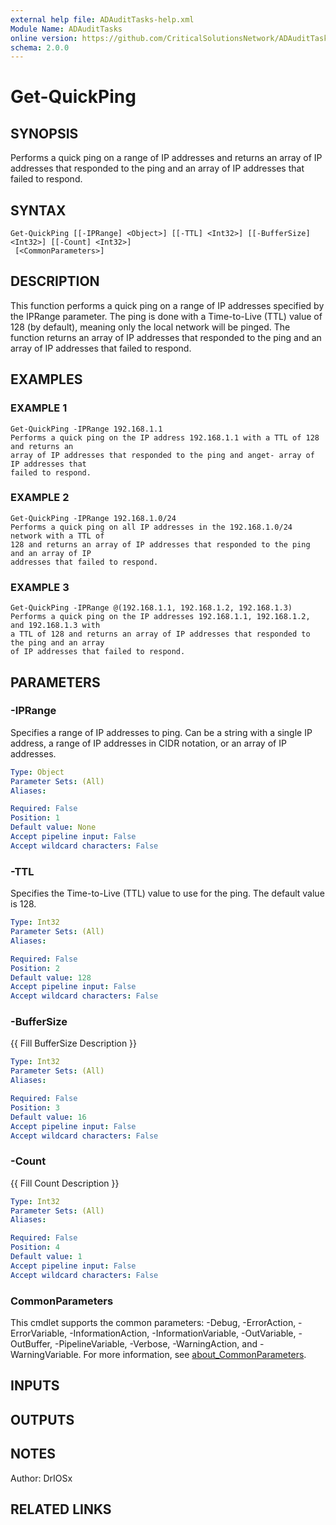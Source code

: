 ```yaml
---
external help file: ADAuditTasks-help.xml
Module Name: ADAuditTasks
online version: https://github.com/CriticalSolutionsNetwork/ADAuditTasks/tree/main/help/Get-QuickPing.md
schema: 2.0.0
---
```


# Get-QuickPing

## SYNOPSIS
Performs a quick ping on a range of IP addresses and returns an array of IP addresses
that responded to the ping and an array of IP addresses that failed to respond.

## SYNTAX

```
Get-QuickPing [[-IPRange] <Object>] [[-TTL] <Int32>] [[-BufferSize] <Int32>] [[-Count] <Int32>]
 [<CommonParameters>]
```

## DESCRIPTION
This function performs a quick ping on a range of IP addresses specified by the IPRange parameter.
The ping is done with a Time-to-Live (TTL) value of 128 (by default), meaning only the local network
will be pinged.
The function returns an array of IP addresses that responded to the ping and an array
of IP addresses that failed to respond.

## EXAMPLES

### EXAMPLE 1
```
Get-QuickPing -IPRange 192.168.1.1
Performs a quick ping on the IP address 192.168.1.1 with a TTL of 128 and returns an
array of IP addresses that responded to the ping and anget- array of IP addresses that
failed to respond.
```

### EXAMPLE 2
```
Get-QuickPing -IPRange 192.168.1.0/24
Performs a quick ping on all IP addresses in the 192.168.1.0/24 network with a TTL of
128 and returns an array of IP addresses that responded to the ping and an array of IP
addresses that failed to respond.
```

### EXAMPLE 3
```
Get-QuickPing -IPRange @(192.168.1.1, 192.168.1.2, 192.168.1.3)
Performs a quick ping on the IP addresses 192.168.1.1, 192.168.1.2, and 192.168.1.3 with
a TTL of 128 and returns an array of IP addresses that responded to the ping and an array
of IP addresses that failed to respond.
```

## PARAMETERS

### -IPRange
Specifies a range of IP addresses to ping.
Can be a string with a single IP address,
a range of IP addresses in CIDR notation, or an array of IP addresses.

```yaml
Type: Object
Parameter Sets: (All)
Aliases:

Required: False
Position: 1
Default value: None
Accept pipeline input: False
Accept wildcard characters: False
```

### -TTL
Specifies the Time-to-Live (TTL) value to use for the ping.
The default value is 128.

```yaml
Type: Int32
Parameter Sets: (All)
Aliases:

Required: False
Position: 2
Default value: 128
Accept pipeline input: False
Accept wildcard characters: False
```

### -BufferSize
{{ Fill BufferSize Description }}

```yaml
Type: Int32
Parameter Sets: (All)
Aliases:

Required: False
Position: 3
Default value: 16
Accept pipeline input: False
Accept wildcard characters: False
```

### -Count
{{ Fill Count Description }}

```yaml
Type: Int32
Parameter Sets: (All)
Aliases:

Required: False
Position: 4
Default value: 1
Accept pipeline input: False
Accept wildcard characters: False
```

### CommonParameters
This cmdlet supports the common parameters: -Debug, -ErrorAction, -ErrorVariable, -InformationAction, -InformationVariable, -OutVariable, -OutBuffer, -PipelineVariable, -Verbose, -WarningAction, and -WarningVariable. For more information, see [about_CommonParameters](http://go.microsoft.com/fwlink/?LinkID=113216).

## INPUTS

## OUTPUTS

## NOTES
Author: DrIOSx

## RELATED LINKS

